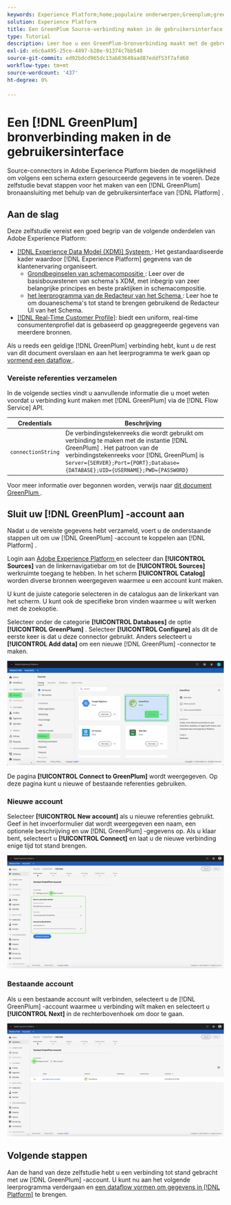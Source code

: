 ```yaml
---
keywords: Experience Platform;home;populaire onderwerpen;Greenplum;greenplum
solution: Experience Platform
title: Een GreenPlum Source-verbinding maken in de gebruikersinterface
type: Tutorial
description: Leer hoe u een GreenPlum-bronverbinding maakt met de gebruikersinterface van Adobe Experience Platform.
exl-id: e6c6a495-25ce-4497-b20e-91374c7bb548
source-git-commit: ed92bdcd965dc13ab83649aad87eddf53f7afd60
workflow-type: tm+mt
source-wordcount: '437'
ht-degree: 0%

---
```


# Een [!DNL GreenPlum] bronverbinding maken in de gebruikersinterface

Source-connectors in Adobe Experience Platform bieden de mogelijkheid om volgens een schema extern gesourceerde gegevens in te voeren. Deze zelfstudie bevat stappen voor het maken van een [!DNL GreenPlum] bronaansluiting met behulp van de gebruikersinterface van [!DNL Platform] .

## Aan de slag

Deze zelfstudie vereist een goed begrip van de volgende onderdelen van Adobe Experience Platform:

* [[!DNL Experience Data Model (XDM)]  Systeem ](../../../../../xdm/home.md): Het gestandaardiseerde kader waardoor [!DNL Experience Platform] gegevens van de klantenervaring organiseert.
   * [ Grondbeginselen van schemacompositie ](../../../../../xdm/schema/composition.md): Leer over de basisbouwstenen van schema&#39;s XDM, met inbegrip van zeer belangrijke principes en beste praktijken in schemacompositie.
   * [ het leerprogramma van de Redacteur van het Schema ](../../../../../xdm/tutorials/create-schema-ui.md): Leer hoe te om douaneschema&#39;s tot stand te brengen gebruikend de Redacteur UI van het Schema.
* [[!DNL Real-Time Customer Profile]](../../../../../profile/home.md): biedt een uniform, real-time consumentenprofiel dat is gebaseerd op geaggregeerde gegevens van meerdere bronnen.

Als u reeds een geldige [!DNL GreenPlum] verbinding hebt, kunt u de rest van dit document overslaan en aan het leerprogramma te werk gaan op [ vormend een dataflow ](../../dataflow/databases.md).

### Vereiste referenties verzamelen

In de volgende secties vindt u aanvullende informatie die u moet weten voordat u verbinding kunt maken met [!DNL GreenPlum] via de [!DNL Flow Service] API.

| Credentials | Beschrijving |
| ---------- | ----------- |
| `connectionString` | De verbindingstekenreeks die wordt gebruikt om verbinding te maken met de instantie [!DNL GreenPlum] . Het patroon van de verbindingstekenreeks voor [!DNL GreenPlum] is `Server={SERVER};Port={PORT};Database={DATABASE};UID={USERNAME};PWD={PASSWORD}` |

Voor meer informatie over begonnen worden, verwijs naar [ dit document GreenPlum ](https://docs.greenplum.org/6-7/security-guide/topics/Authenticate.html).

## Sluit uw [!DNL GreenPlum] -account aan

Nadat u de vereiste gegevens hebt verzameld, voert u de onderstaande stappen uit om uw [!DNL GreenPlum] -account te koppelen aan [!DNL Platform] .

Login aan [ Adobe Experience Platform ](https://platform.adobe.com) en selecteer dan **[!UICONTROL Sources]** van de linkernavigatiebar om tot de **[!UICONTROL Sources]** werkruimte toegang te hebben. In het scherm **[!UICONTROL Catalog]** worden diverse bronnen weergegeven waarmee u een account kunt maken.

U kunt de juiste categorie selecteren in de catalogus aan de linkerkant van het scherm. U kunt ook de specifieke bron vinden waarmee u wilt werken met de zoekoptie.

Selecteer onder de categorie **[!UICONTROL Databases]** de optie **[!UICONTROL GreenPlum]** . Selecteer **[!UICONTROL Configure]** als dit de eerste keer is dat u deze connector gebruikt. Anders selecteert u **[!UICONTROL Add data]** om een nieuwe [!DNL GreenPlum] -connector te maken.

![ catalogus ](../../../../images/tutorials/create/greenplum/catalog.png)

De pagina **[!UICONTROL Connect to GreenPlum]** wordt weergegeven. Op deze pagina kunt u nieuwe of bestaande referenties gebruiken.

### Nieuwe account

Selecteer **[!UICONTROL New account]** als u nieuwe referenties gebruikt. Geef in het invoerformulier dat wordt weergegeven een naam, een optionele beschrijving en uw [!DNL GreenPlum] -gegevens op. Als u klaar bent, selecteert u **[!UICONTROL Connect]** en laat u de nieuwe verbinding enige tijd tot stand brengen.

![ verbind ](../../../../images/tutorials/create/greenplum/new.png)

### Bestaande account

Als u een bestaande account wilt verbinden, selecteert u de [!DNL GreenPlum] -account waarmee u verbinding wilt maken en selecteert u **[!UICONTROL Next]** in de rechterbovenhoek om door te gaan.

![ bestaand ](../../../../images/tutorials/create/greenplum/existing.png)

## Volgende stappen

Aan de hand van deze zelfstudie hebt u een verbinding tot stand gebracht met uw [!DNL GreenPlum] -account. U kunt nu aan het volgende leerprogramma verdergaan en [ een dataflow vormen om gegevens in  [!DNL Platform]](../../dataflow/databases.md) te brengen.
